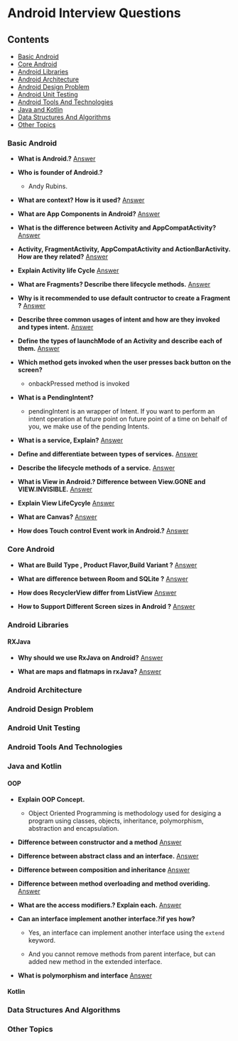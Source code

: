 # Android Interview Questions

## Contents
* [Basic Android](#basic-android)
* [Core Android](#core-android)
* [Android Libraries](#android-libraries)
* [Android Architecture](#android-architecture)
* [Android Design Problem](#android-design-problem)
* [Android Unit Testing](#android-unit-testing)
* [Android Tools And Technologies](#android-tools-and-technologies)
* [Java and Kotlin](#java-and-kotlin)
* [Data Structures And Algorithms](#data-structures-and-algorithms)
* [Other Topics](#other-topics)

### Basic Android

* **What is Android.?** [Answer](https://github.com/Manohar2710/android-cheat-sheet/blob/master/Basic%20Android/What_is_Android.md)
	

* **Who is founder of Android.?**

	- Andy Rubins.

* **What are context? How is it used?** [Answer](https://github.com/Manohar2710/android-cheat-sheet/blob/master/Basic%20Android/What_is_Context.md)


* **What are App Components in Android?** [Answer](https://github.com/Manohar2710/android-cheat-sheet/blob/master/Basic%20Android/app_components.md)


* **What is the difference between Activity and AppCompatActivity?** [Answer](https://github.com/Manohar2710/android-cheat-sheet/blob/master/Basic%20Android/difference_between_Activity_and_AppCompatActivity.md)  


* **Activity, FragmentActivity, AppCompatActivity and ActionBarActivity. How are they related?** [Answer](https://github.com/Manohar2710/android-cheat-sheet/blob/master/Basic%20Android/How_are_they_related.md)  


* **Explain Activity life Cycle** [Answer](https://github.com/Manohar2710/android-cheat-sheet/blob/master/Basic%20Android/Explain_Activity_life_Cycle.md)


* **What are Fragments? Describe there lifecycle methods.** [Answer](https://github.com/Manohar2710/android-cheat-sheet/blob/master/Basic%20Android/What_are_Fragments.md)


* **Why is it recommended to use default contructor to create a Fragment ?** [Answer](https://github.com/Manohar2710/android-cheat-sheet/blob/master/Basic%20Android/Why_Default_Constructor.md)


* **Describe three common usages of intent and how are they invoked and types intent.** [Answer](https://github.com/Manohar2710/android-cheat-sheet/blob/master/Basic%20Android/common_usages_of_intent.md)  


* **Define the types of launchMode of an Activity and describe each of them.** [Answer](https://github.com/Manohar2710/android-cheat-sheet/blob/master/Basic%20Android/types_of_launchModes.md)   


* **Which method gets invoked when the user presses back button on the screen?**  
	- onbackPressed method is invoked   


* **What is a PendingIntent?**  
	- pendingIntent is an wrapper of Intent. If you want to perform an intent operation at future point on future point of a time on behalf of you, we make use of the pending Intents.   


* **What is a service, Explain?** [Answer](https://github.com/Manohar2710/android-cheat-sheet/blob/master/Basic%20Android/What_is_a_service.md) 


* **Define and differentiate between types of services.** [Answer](https://github.com/Manohar2710/android-cheat-sheet/blob/master/Basic%20Android/two_types_of_services.md)  


* **Describe the lifecycle methods of a service.** [Answer](https://github.com/Manohar2710/android-cheat-sheet/blob/master/Basic%20Android/lifecycle_methods_of_a_service.md)   


* **What is View in Android.? Difference between View.GONE and VIEW.INVISIBLE.** [Answer](https://github.com/Manohar2710/android-cheat-sheet/blob/master/Basic%20Android/View_in_Android.md)


* **Explain View LifeCycyle** [Answer](https://github.com/Manohar2710/android-cheat-sheet/blob/master/Core%20Android/View_LifeCycyle.md) 


* **What are Canvas?** [Answer](https://github.com/Manohar2710/android-cheat-sheet/blob/master/Core%20Android/what_are_canvas.md) 


* **How does Touch control Event work in Android.?** [Answer](https://github.com/Manohar2710/android-cheat-sheet/blob/master/Core%20Android/what_are_touch_control_event.md)


### Core Android

* **What are Build Type , Product Flavor,Build Variant ?** [Answer](https://github.com/Manohar2710/android-cheat-sheet/blob/master/Core%20Android/Build_Type_Product_Flavor_Build_Variant.md)    


* **What are difference between Room and SQLite ?** [Answer](https://github.com/Manohar2710/android-cheat-sheet/blob/master/Core%20Android/Room_and_SQLite.md) 


* **How does RecyclerView differ from ListView** [Answer](https://github.com/Manohar2710/android-cheat-sheet/blob/master/Core%20Android/RecyclerView_differ_from_ListView.md)  


* **How to Support Different Screen sizes in Android ?** [Answer](https://github.com/Manohar2710/android-cheat-sheet/blob/master/Core%20Android/Different_Screen_sizes.md) 

		

    
### Android Libraries

#### RXJava

* **Why should we use RxJava on Android?** [Answer](https://github.com/Manohar2710/android-cheat-sheet/blob/master/Android%20Libraries/RxJava_on_Android.md) 


* **What are maps and flatmaps in rxJava?** [Answer](https://github.com/Manohar2710/android-cheat-sheet/blob/master/Android%20Libraries/maps_and_flatmaps_in_rxJava.md) 


### Android Architecture

### Android Design Problem  

### Android Unit Testing  

### Android Tools And Technologies  

### Java and Kotlin
#### OOP
* **Explain OOP Concept.** 
	- Object Oriented Programming is methodology used for desiging a program using classes, objects, inheritance, polymorphism, abstraction and encapsulation.

* **Difference between constructor and a method** [Answer](https://github.com/Manohar2710/android-cheat-sheet/blob/master/Java%20Kotlin/diff_const_and_method.md) 

* **Difference between abstract class and an interface.** [Answer](https://github.com/Manohar2710/android-cheat-sheet/blob/master/Java%20Kotlin/diff_abstract_interface.md)

* **Difference between composition and inheritance** [Answer](https://github.com/Manohar2710/android-cheat-sheet/blob/master/Java%20Kotlin/diff_composition_inheritance.md)

* **Difference between method overloading and method overiding.** [Answer](https://github.com/Manohar2710/android-cheat-sheet/blob/master/Java%20Kotlin/diff_method_overriding_overloading.md)

* **What are the access modifiers.? Explain each.** [Answer](https://github.com/Manohar2710/android-cheat-sheet/blob/master/Java%20Kotlin/access_modifiers.md)

* **Can an interface implement another interface.?if yes how?**
	- Yes, an interface can implement another interface using the `extend` keyword.

	- And you cannot remove methods from parent interface, but can added new method in the extended interface.

* **What is polymorphism and interface** [Answer](https://github.com/Manohar2710/android-cheat-sheet/blob/master/Java%20Kotlin/polymorphism_and_inheritance.md) 


#### Kotlin


### Data Structures And Algorithms

### Other Topics